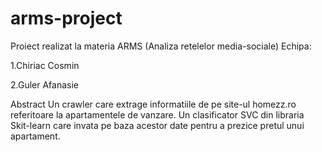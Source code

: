 # arms-project
Proiect realizat la materia ARMS (Analiza retelelor media-sociale)
Echipa:

1.Chiriac Cosmin

2.Guler Afanasie

Abstract
Un crawler care extrage informatiile de pe site-ul homezz.ro referitoare la apartamentele de vanzare.
Un clasificator SVC din libraria Skit-learn care invata pe baza acestor date pentru a prezice pretul unui apartament.
